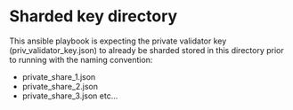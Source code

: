 # Sharded key directory

This ansible playbook is expecting the private validator key (priv_validator_key.json) to already be sharded stored in this directory prior to running with the naming convention:
- private_share_1.json
- private_share_2.json
- private_share_3.json
etc...